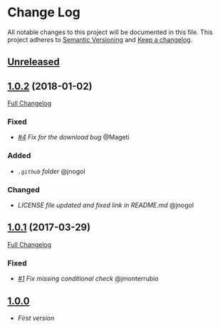 # Change Log

All notable changes to this project will be documented in this file.
This project adheres to [Semantic Versioning](http://semver.org/) and [Keep a changelog](https://github.com/olivierlacan/keep-a-changelog).

## [Unreleased](https://github.com/idealista/prometheus_redis_exporter-role/tree/develop)

## [1.0.2](https://github.com/idealista/prometheus_redis_exporter-role/tree/1.0.2) (2018-01-02)
[Full Changelog](https://github.com/idealista/prometheus_redis_exporter-role/compare/1.0.1...1.0.2)

### Fixed
- *[#4](https://github.com/idealista/prometheus_redis_exporter-role/pull/4) Fix for the download bug* @Mageti

### Added
- *`.github` folder* @jnogol

### Changed
- *LICENSE file updated and fixed link in README.md* @jnogol

## [1.0.1](https://github.com/idealista/prometheus_redis_exporter-role/tree/1.0.1) (2017-03-29)
[Full Changelog](https://github.com/idealista/prometheus_redis_exporter-role/compare/1.0.0...1.0.1)

### Fixed
- *[#1](https://github.com/idealista/prometheus_redis_exporter-role/issues/1) Fix missing conditional check* @jmonterrubio

## [1.0.0](https://github.com/idealista/prometheus_redis_exporter-role/tree/1.0.0)
- *First version*
